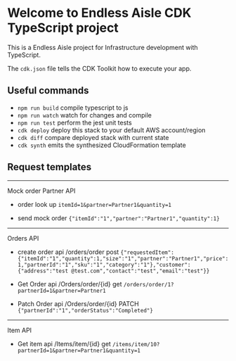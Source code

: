 # Welcome to  Endless Aisle CDK TypeScript project

This is a Endless Aisle project for Infrastructure development with TypeScript.

The `cdk.json` file tells the CDK Toolkit how to execute your app.

## Useful commands

* `npm run build`   compile typescript to js
* `npm run watch`   watch for changes and compile
* `npm run test`    perform the jest unit tests
* `cdk deploy`      deploy this stack to your default AWS account/region
* `cdk diff`        compare deployed stack with current state
* `cdk synth`       emits the synthesized CloudFormation template


## Request templates

---
Mock order Partner API
* order look up
`itemId=1&partner=Partner1&quantity=1`


* send mock order
`{"itemId":"1","partner":"Partner1","quantity":1}`

---
Orders API

* create order api /orders/order post
`{"requestedItem":{"itemId":"1","quantity":1,"size":"1","partner":"Partner1","price":1,"partnerId":"1","sku":"1","category":"1"},"customer":{"address":"test @test.com","contact":"test","email":"test"}}`

* Get Order api /Orders/order/{id} get
  `/orders/order/1?partnerId=1&partner=Partner1`

* Patch Order api /Orders/order/{id} PATCH
`{"partnerId":"1","orderStatus":"Completed"}`

--- 
Item API
  * Get item api /Items/item/{id} get
  `/items/item/10?partnerId=1&partner=Partner1&quantity=1`